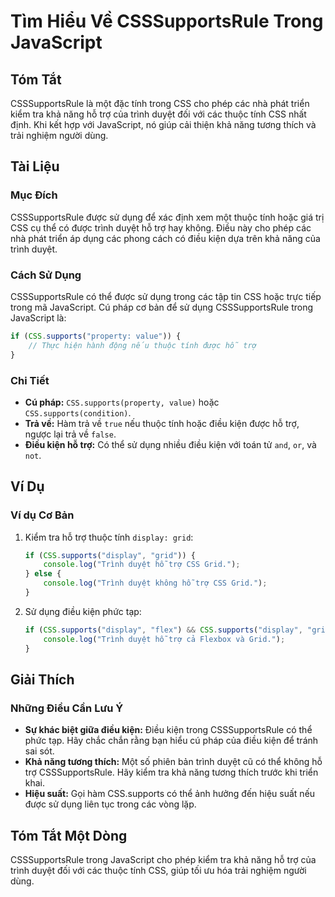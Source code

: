 <!--
Meta Description: # Tìm Hiểu Về CSSSupportsRule Trong JavaScript ## Tóm Tắt CSSSupportsRule là một đặc tính trong CSS cho phép các nhà phát triển kiểm tra khả năng hỗ t...
Meta Keywords: css, trợ, điều, csssupportsrule, trong
-->

# Tìm Hiểu Về CSSSupportsRule Trong JavaScript

## Tóm Tắt
CSSSupportsRule là một đặc tính trong CSS cho phép các nhà phát triển kiểm tra khả năng hỗ trợ của trình duyệt đối với các thuộc tính CSS nhất định. Khi kết hợp với JavaScript, nó giúp cải thiện khả năng tương thích và trải nghiệm người dùng.

## Tài Liệu
### Mục Đích
CSSSupportsRule được sử dụng để xác định xem một thuộc tính hoặc giá trị CSS cụ thể có được trình duyệt hỗ trợ hay không. Điều này cho phép các nhà phát triển áp dụng các phong cách có điều kiện dựa trên khả năng của trình duyệt.

### Cách Sử Dụng
CSSSupportsRule có thể được sử dụng trong các tập tin CSS hoặc trực tiếp trong mã JavaScript. Cú pháp cơ bản để sử dụng CSSSupportsRule trong JavaScript là:

```javascript
if (CSS.supports("property: value")) {
    // Thực hiện hành động nếu thuộc tính được hỗ trợ
}
```

### Chi Tiết
- **Cú pháp:** `CSS.supports(property, value)` hoặc `CSS.supports(condition)`.
- **Trả về:** Hàm trả về `true` nếu thuộc tính hoặc điều kiện được hỗ trợ, ngược lại trả về `false`.
- **Điều kiện hỗ trợ:** Có thể sử dụng nhiều điều kiện với toán tử `and`, `or`, và `not`.

## Ví Dụ
### Ví dụ Cơ Bản
1. Kiểm tra hỗ trợ thuộc tính `display: grid`:
   ```javascript
   if (CSS.supports("display", "grid")) {
       console.log("Trình duyệt hỗ trợ CSS Grid.");
   } else {
       console.log("Trình duyệt không hỗ trợ CSS Grid.");
   }
   ```

2. Sử dụng điều kiện phức tạp:
   ```javascript
   if (CSS.supports("display", "flex") && CSS.supports("display", "grid")) {
       console.log("Trình duyệt hỗ trợ cả Flexbox và Grid.");
   }
   ```

## Giải Thích
### Những Điều Cần Lưu Ý
- **Sự khác biệt giữa điều kiện:** Điều kiện trong CSSSupportsRule có thể phức tạp. Hãy chắc chắn rằng bạn hiểu cú pháp của điều kiện để tránh sai sót.
- **Khả năng tương thích:** Một số phiên bản trình duyệt cũ có thể không hỗ trợ CSSSupportsRule. Hãy kiểm tra khả năng tương thích trước khi triển khai.
- **Hiệu suất:** Gọi hàm CSS.supports có thể ảnh hưởng đến hiệu suất nếu được sử dụng liên tục trong các vòng lặp.

## Tóm Tắt Một Dòng
CSSSupportsRule trong JavaScript cho phép kiểm tra khả năng hỗ trợ của trình duyệt đối với các thuộc tính CSS, giúp tối ưu hóa trải nghiệm người dùng.